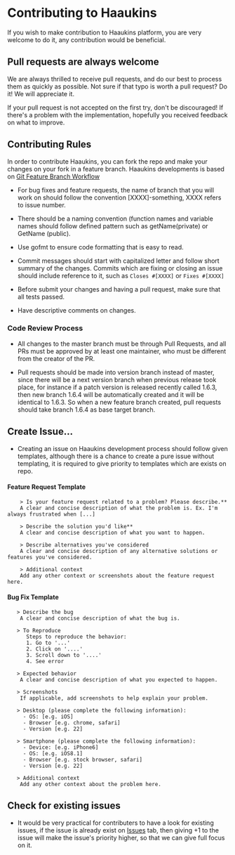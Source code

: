# Contributing to Haaukins 

If you wish to make contribution to Haaukins platform, you are very welcome to do it, any contribution would be beneficial. 

## Pull requests are always welcome

We are always thrilled to receive pull requests, and do our best to process them as quickly as possible. Not sure if that typo is worth a pull request? Do it! We will appreciate it.

If your pull request is not accepted on the first try, don't be discouraged! If there's a problem with the implementation, hopefully you received feedback on what to improve.

## Contributing Rules 


In order to contribute Haaukins, you can fork the repo and make your changes on your fork in a feature branch. 
Haaukins developments is based on [Git Feature Branch Workflow](https://www.atlassian.com/git/tutorials/comparing-workflows/feature-branch-workflow)

- For bug fixes and feature requests, the name of branch that you will work on should follow the convention [XXXX]-something, XXXX refers to issue number. 

- There should be a naming convention (function names and variable names should follow defined pattern such as getName(private) or GetName (public).

- Use gofmt to ensure code formatting that is easy to read.

- Commit messages should start with capitalized letter and follow short summary of the changes. Commits which are fixing or closing an issue should include reference to it, such as `Closes #[XXXX]` or `Fixes #[XXXX]` 

- Before submit your changes and having a pull request, make sure that all tests passed. 

- Have descriptive comments on changes.

### Code Review Process 

- All changes to the master branch must be through Pull Requests, and all PRs must be approved by at least one maintainer, who must be different from the creator of the PR. 

- Pull requests should be made into version branch instead of master, since there will be a next version branch when previous release took place, for instance if a patch version is released recently called 1.6.3, then new branch 1.6.4 will be automatically created and it will be identical to 1.6.3. So when a new feature branch created, pull requests should take branch 1.6.4 as base target branch. 

## Create Issue... 

- Creating an issue on Haaukins development process should follow given templates, although there is a chance to create a pure issue without templating,  it is required to give priority to templates which are exists on repo.


#### Feature Request Template

        > Is your feature request related to a problem? Please describe.**
        A clear and concise description of what the problem is. Ex. I'm always frustrated when [...]

        > Describe the solution you'd like**
        A clear and concise description of what you want to happen.

        > Describe alternatives you've considered
        A clear and concise description of any alternative solutions or features you've considered.

        > Additional context
        Add any other context or screenshots about the feature request here.


#### Bug Fix Template

       > Describe the bug
        A clear and concise description of what the bug is.

       > To Reproduce
          Steps to reproduce the behavior:
          1. Go to '...'
          2. Click on '....'
          3. Scroll down to '....'
          4. See error

       > Expected behavior
        A clear and concise description of what you expected to happen.

       > Screenshots
        If applicable, add screenshots to help explain your problem.

       > Desktop (please complete the following information):
         - OS: [e.g. iOS]
         - Browser [e.g. chrome, safari]
         - Version [e.g. 22]

       > Smartphone (please complete the following information):
         - Device: [e.g. iPhone6]
         - OS: [e.g. iOS8.1]
         - Browser [e.g. stock browser, safari]
         - Version [e.g. 22]

       > Additional context
        Add any other context about the problem here.
        
## Check for existing issues

- It would be very practical for contributers to have a look for existing issues, if the issue is already exist on [Issues](https://github.com/aau-network-security/haaukins/issues) tab, then giving +1 to the issue will make the issue's priority higher, so that we can give full focus on it. 


 
